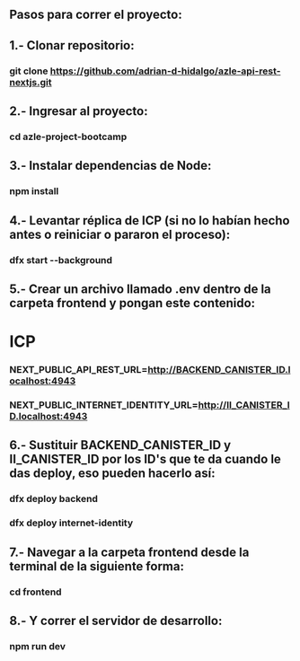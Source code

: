 ## Pasos para correr el proyecto:

## 1.- Clonar repositorio:

### git clone https://github.com/adrian-d-hidalgo/azle-api-rest-nextjs.git

## 2.- Ingresar al proyecto:

### cd azle-project-bootcamp

## 3.- Instalar dependencias de Node:

### npm install

## 4.- Levantar réplica de ICP (si no lo habían hecho antes o reiniciar o pararon el proceso):

### dfx start --background

## 5.- Crear un archivo llamado .env dentro de la carpeta frontend y pongan este contenido:

# ICP

### NEXT_PUBLIC_API_REST_URL=http://BACKEND_CANISTER_ID.localhost:4943
### NEXT_PUBLIC_INTERNET_IDENTITY_URL=http://II_CANISTER_ID.localhost:4943

## 6.- Sustituir BACKEND_CANISTER_ID y II_CANISTER_ID por los ID's que te da cuando le das deploy, eso pueden hacerlo así:

### dfx deploy backend
### dfx deploy internet-identity

## 7.- Navegar a la carpeta frontend desde la terminal de la siguiente forma:

### cd frontend

## 8.- Y correr el servidor de desarrollo:

### npm run dev
